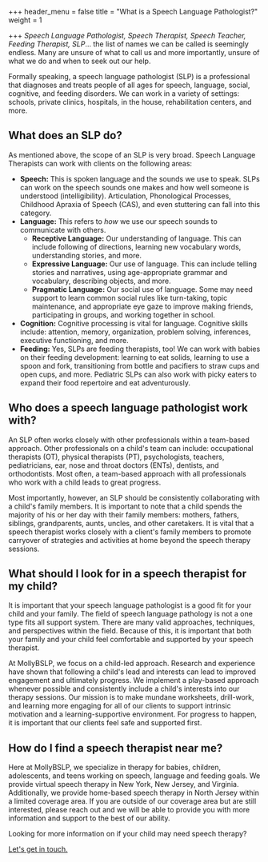 +++
header_menu = false
title = "What is a Speech Language Pathologist?"
weight = 1

+++
_Speech Language Pathologist, Speech Therapist, Speech Teacher, Feeding Therapist, SLP_… the list of  names we can be called is seemingly endless. Many are unsure of what to call us and more importantly, unsure of what we do and when to seek out our help.

Formally speaking, a speech language pathologist (SLP) is a professional that diagnoses and treats people of all ages for speech, language, social, cognitive, and feeding disorders. We can work in a variety of settings: schools, private clinics, hospitals, in the house, rehabilitation centers, and more.

## What does an SLP do?

As mentioned above, the scope of an SLP is very broad. Speech Language Therapists can work with clients on the following areas:

* **Speech:** This is spoken language and the sounds we use to speak. SLPs can work on the speech sounds one makes and how well someone is understood (intelligibility). Articulation, Phonological Processes, Childhood Apraxia of Speech (CAS), and even stuttering can fall into this category.
* **Language:**  This refers to _how_ we use our speech sounds to communicate with others.
  * **Receptive Language:** Our understanding of language. This can include following of directions, learning new vocabulary words, understanding stories, and more.
  * **Expressive Language:** Our use of language. This can include telling stories and narratives, using age-appropriate grammar and vocabulary, describing objects, and more.
  * **Pragmatic Language:** Our social use of language. Some may need support to learn common social rules like turn-taking, topic maintenance, and appropriate eye gaze to improve making friends, participating in groups, and working together in school.
* **Cognition:** Cognitive processing is vital for language. Cognitive skills include: attention, memory, organization, problem solving, inferences, executive functioning, and more.
* **Feeding:** Yes, SLPs are feeding therapists, too! We can work with babies on their feeding development: learning to eat solids, learning to use a spoon and fork, transitioning from bottle and pacifiers to straw cups and open cups, and more. Pediatric SLPs can also work with picky eaters to expand their food repertoire and eat adventurously.

## Who does a speech language pathologist work with?

An SLP often works closely with other professionals within a team-based approach. Other professionals on a child's team can include:  occupational therapists (OT), physical therapists (PT), psychologists, teachers, pediatricians, ear, nose and throat doctors (ENTs), dentists, and orthodontists. Most often, a team-based approach with all professionals who work with a child leads to great progress.

Most importantly, however, an SLP should be consistently collaborating with a child's family members. It is important to note that a child spends the majority of his or her day with their family members: mothers, fathers, siblings, grandparents, aunts, uncles, and other caretakers. It is vital that a speech therapist works closely with a client's family members to promote carryover of strategies and activities at home beyond the speech therapy sessions.

## What should I look for in a speech therapist for my child?

It is important that your speech language pathologist is a good fit for your child and your family. The field of speech language pathology is not a one type fits all support system. There are many valid approaches, techniques, and perspectives within the field. Because of this, it is important that both your family and your child feel comfortable and supported by your speech therapist. 

At MollyBSLP, we focus on a child-led approach. Research and experience have shown that following a child's lead and interests can lead to improved engagement and ultimately progress. We implement a play-based approach whenever possible and consistently include a child's interests into our therapy sessions. Our mission is to make mundane worksheets, drill-work, and learning more engaging for all of our clients to support intrinsic motivation and a learning-supportive environment. For progress to happen, it is important that our clients feel safe and supported first. 

## How do I find a speech therapist near me?

Here at MollyBSLP, we specialize in therapy for babies, children, adolescents, and teens working on speech, language and feeding goals.  We provide virtual speech therapy in New York, New Jersey, and Virginia. Additionally, we provide home-based speech therapy in North Jersey within a limited coverage area. If you are outside of our coverage area but are still interested, please reach out and we will be able to provide you with more information and support to the best of our ability. 

Looking for more information on if your child may need speech therapy?

[Let's get in touch.](/#let-s-get-in-touch)